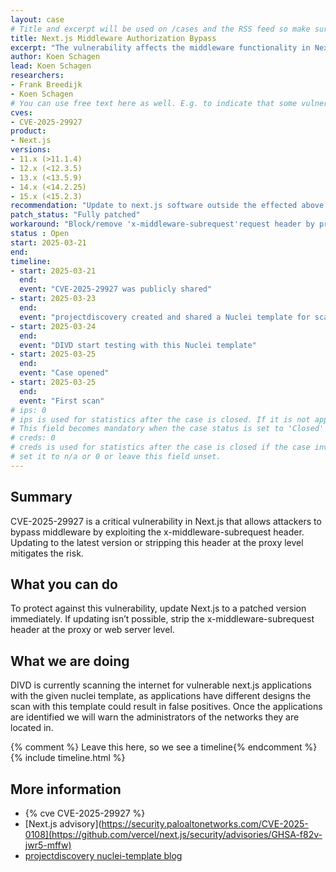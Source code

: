```yaml
---
layout: case
# Title and excerpt will be used on /cases and the RSS feed so make sure they reflect the case well
title: Next.js Middleware Authorization Bypass
excerpt: "The vulnerability affects the middleware functionality in Next.js, an attacker can completely circumvent these middleware controls by adding a specially crafted 'x-middleware-subrequest' header to their HTTP requests."
author: Koen Schagen
lead: Koen Schagen
researchers:
- Frank Breedijk
- Koen Schagen
# You can use free text here as well. E.g. to indicate that some vulnerabilities don't have CVEs assigned (yet).
cves:
- CVE-2025-29927
product: 
- Next.js
versions: 
- 11.x (>11.1.4)
- 12.x (<12.3.5)
- 13.x (<13.5.9)
- 14.x (<14.2.25)
- 15.x (<15.2.3)
recommendation: "Update to next.js software outside the effected above versions."
patch_status: "Fully patched"
workaround: "Block/remove 'x-middleware-subrequest'request header by proxy or WAF firewall"
status : Open
start: 2025-03-21
end: 
timeline:
- start: 2025-03-21
  end:
  event: "CVE-2025-29927 was publicly shared"
- start: 2025-03-23
  end:
  event: "projectdiscovery created and shared a Nuclei template for scanning"
- start: 2025-03-24
  end:
  event: "DIVD start testing with this Nuclei template"
- start: 2025-03-25
  end:
  event: "Case opened"
- start: 2025-03-25
  end:
  event: "First scan"
# ips: 0 
# ips is used for statistics after the case is closed. If it is not applicable, you can set IPs to n/a (e.g. stolen credentials)
# This field becomes mandatory when the case status is set to 'Closed'
# creds: 0 
# creds is used for statistics after the case is closed if the case involves stolen credentials. If it is not applicable, you can
# set it to n/a or 0 or leave this field unset.
---
```

## Summary

CVE-2025-29927 is a critical vulnerability in Next.js that allows attackers to bypass middleware by exploiting the x-middleware-subrequest header. Updating to the latest version or stripping this header at the proxy level mitigates the risk.

## What you can do

To protect against this vulnerability, update Next.js to a patched version immediately. If updating isn’t possible, strip the x-middleware-subrequest header at the proxy or web server level.

## What we are doing

DIVD is currently scanning the internet for vulnerable next.js applications with the given nuclei template, as applications have different designs the scan with this template could result in false positives. Once the applications are identified we will warn the administrators of the networks they are located in.

{% comment %}  Leave this here, so we see a timeline{% endcomment %}
{% include timeline.html %}

## More information
* {% cve CVE-2025-29927 %}
* [Next.js advisory](https://security.paloaltonetworks.com/CVE-2025-0108](https://github.com/vercel/next.js/security/advisories/GHSA-f82v-jwr5-mffw)
* [projectdiscovery nuclei-template blog](https://projectdiscovery.io/blog/nextjs-middleware-authorization-bypass)

